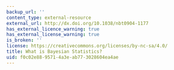 ```yaml
---
backup_url: ''
content_type: external-resource
external_url: http://dx.doi.org/10.1038/nbt0904-1177
has_external_licence_warning: true
has_external_license_warning: true
is_broken: ''
license: https://creativecommons.org/licenses/by-nc-sa/4.0/
title: What is Bayesian Statistics?
uid: f0c02e88-9571-4a3e-ab77-3028604ea4ae
---
```

